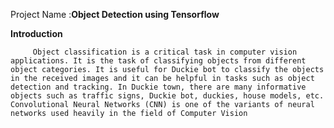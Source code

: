 Project Name :**Object Detection using Tensorflow**

**Introduction**
         
         Object classification is a critical task in computer vision applications. It is the task of classifying objects from different object categories. It is useful for Duckie bot to classify the objects in the received images and it can be helpful in tasks such as object detection and tracking. In Duckie town, there are many informative objects such as traffic signs, Duckie bot, duckies, house models, etc. Convolutional Neural Networks (CNN) is one of the variants of neural networks used heavily in the field of Computer Vision

